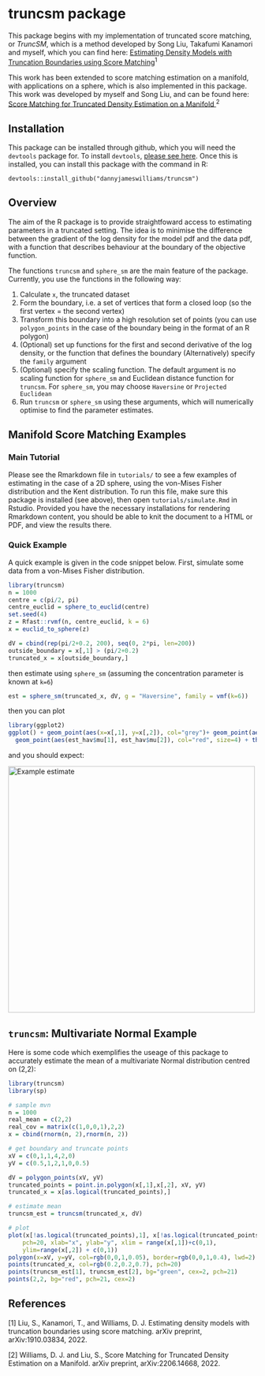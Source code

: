 # truncsm package

This package begins with my implementation of truncated score matching, or *TruncSM*, which is a method developed by Song Liu, Takafumi Kanamori and myself, which you can find here:
[Estimating Density Models with Truncation Boundaries using Score Matching](https://arxiv.org/abs/1910.03834)<sup>1</sup>

This work has been extended to score matching estimation on a manifold, with applications on a sphere, which is also implemented in this package. This work was developed by myself and Song Liu, and can be found here: [Score Matching for Truncated Density Estimation on a Manifold
](https://arxiv.org/abs/2206.14668)<sup>2</sup>

## Installation

This package can be installed through github, which you will need the `devtools` package for. To install `devtools`, [please see here](https://www.r-project.org/nosvn/pandoc/devtools.html). Once this is installed, you can install this package with the command in R:
```
devtools::install_github("dannyjameswilliams/truncsm")
```

## Overview 

The aim of the R package is to provide straightfoward access to estimating parameters in a truncated setting. The idea is to minimise the difference between the gradient of the log density for the model pdf and the data pdf, with a function that describes behaviour at the boundary of the objective function.

The functions `truncsm` and `sphere_sm` are the main feature of the package. Currently, you use the functions in the following way:

  1. Calculate `x`, the truncated dataset
  2. Form the boundary, i.e. a set of vertices that form a closed loop (so the first vertex = the second vertex)
  3. Transform this boundary into a high resolution set of points (you can use `polygon_points` in the case of the boundary being in the format of an R polygon)
  4. (Optional) set up functions for the first and second derivative of the log density, or the function that defines the boundary
     (Alternatively) specify the `family` argument
  5. (Optional) specify the scaling function. The default argument is no scaling function for `sphere_sm` and Euclidean distance function for `truncsm`. For `sphere_sm`, you may choose `Haversine` or `Projected Euclidean`
  5. Run `truncsm` or `sphere_sm` using these arguments, which will numerically optimise to find the parameter estimates.

## Manifold Score Matching Examples

### Main Tutorial 
Please see the Rmarkdown file in `tutorials/` to see a few examples of estimating in the case of a 2D sphere, using the von-Mises Fisher distribution and the Kent distribution. To run this file, make sure this package is installed (see above), then open `tutorials/simulate.Rmd` in Rstudio. Provided you have the necessary installations for rendering Rmarkdown content, you should be able to knit the document to a HTML or PDF, and view the results there.

### Quick Example
A quick example is given in the code snippet below. First, simulate some data from a von-Mises Fisher distribution.
 
```r
library(truncsm)
n = 1000              
centre = c(pi/2, pi) 
centre_euclid = sphere_to_euclid(centre)   
set.seed(4)
z = Rfast::rvmf(n, centre_euclid, k = 6)
x = euclid_to_sphere(z)

dV = cbind(rep(pi/2+0.2, 200), seq(0, 2*pi, len=200))
outside_boundary = x[,1] > (pi/2+0.2)
truncated_x = x[outside_boundary,]

```
then estimate using `sphere_sm` (assuming the concentration parameter is known at `k=6`)
```r
est = sphere_sm(truncated_x, dV, g = "Haversine", family = vmf(k=6))
```
then you can plot 
```r
library(ggplot2)
ggplot() + geom_point(aes(x=x[,1], y=x[,2]), col="grey")+ geom_point(aes(x=truncated_x[,1], y=truncated_x[,2])) +
  geom_point(aes(est_hav$mu[1], est_hav$mu[2]), col="red", size=4) + theme_minimal()
```
and you should expect:

<img src="https://user-images.githubusercontent.com/56155783/173840452-9190b539-0b49-4d85-b072-36b651123f28.png" alt="Example estimate" width="500"/>

 ## `truncsm`: Multivariate Normal Example

 Here is some code which exemplifies the useage of this package to accurately estimate the mean of a multivariate Normal distribution centred on (2,2):
 
 ```r
library(truncsm)
library(sp)

# sample mvn
n = 1000
real_mean = c(2,2)
real_cov = matrix(c(1,0,0,1),2,2)
x = cbind(rnorm(n, 2),rnorm(n, 2))

# get boundary and truncate points
xV = c(0,1,1,4,2,0)
yV = c(0.5,1,2,1,0,0.5)

dV = polygon_points(xV, yV)
truncated_points = point.in.polygon(x[,1],x[,2], xV, yV)
truncated_x = x[as.logical(truncated_points),]

# estimate mean
truncsm_est = truncsm(truncated_x, dV)

# plot
plot(x[!as.logical(truncated_points),1], x[!as.logical(truncated_points),2], 
     pch=20, xlab="x", ylab="y", xlim = range(x[,1])+c(0,1), 
     ylim=range(x[,2]) + c(0,1))
polygon(x=xV, y=yV, col=rgb(0,0,1,0.05), border=rgb(0,0,1,0.4), lwd=2)
points(truncated_x, col=rgb(0.2,0.2,0.7), pch=20)
points(truncsm_est[1], truncsm_est[2], bg="green", cex=2, pch=21)
points(2,2, bg="red", pch=21, cex=2)
 ```
 
 ## References
 
 [1] Liu, S., Kanamori, T., and Williams, D. J. Estimating density models with truncation boundaries using score matching. arXiv preprint, arXiv:1910.03834, 2022.
 
 [2] Williams, D. J. and Liu, S., Score Matching for Truncated Density Estimation on a Manifold. arXiv preprint, arXiv:2206.14668, 2022.
